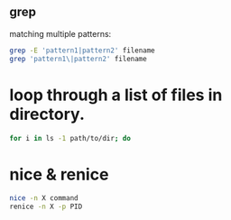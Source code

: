## grep
matching multiple patterns:
```bash
grep -E 'pattern1|pattern2' filename
grep 'pattern1\|pattern2' filename
```
# loop through a list of files in directory.
```bash
for i in ls -1 path/to/dir; do
```

# nice & renice
```bash
nice -n X command
renice -n X -p PID
```
